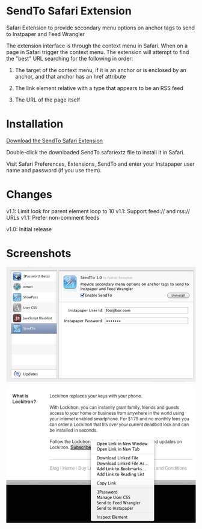 SendTo Safari Extension
=======================

Safari Extension to provide secondary menu options on anchor tags to send to Instpaper and Feed Wrangler

The extension interface is through the context menu in Safari. When on a page in Safari trigger the context menu. The extension will attempt to find the "best" URL searching for the following in order:

1. The target of the context menu, if it is an anchor or is enclosed by an anchor, and that anchor has an href attribute

2. The link element relative with a type that appears to be an RSS feed

3. The URL of the page itself

Installation
============

[Download the SendTo Safari Extension](https://github.com/prenagha/SendToExtension/raw/master/SendTo.safariextz)

Double-click the downloaded SendTo.safariextz file to install it in Safari.

Visit Safari Preferences, Extensions, SendTo and
enter your Instapaper user name and password (if you use them).

Changes
=======

v1.1: Limit look for parent element loop to 10
v1.1: Support feed:// and rss:// URLs
v1.1: Prefer non-comment feeds

v1.0: Initial release

Screenshots
===========

![Settings](settings.png)

![Context Menu](screenshot.png)

